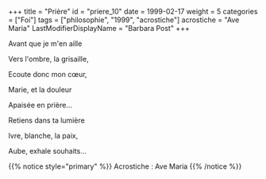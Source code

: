 +++
title = "Prière"
id = "priere_10"
date = 1999-02-17
weight = 5
categories = ["Foi"]
tags = ["philosophie", "1999", "acrostiche"]
acrostiche = "Ave Maria"
LastModifierDisplayName = "Barbara Post"
+++

Avant que je m'en aille

Vers l'ombre, la grisaille,

Ecoute donc mon cœur,

Marie, et la douleur

Apaisée en prière...

Retiens dans ta lumière

Ivre, blanche, la paix,

Aube, exhale souhaits...

{{% notice style="primary" %}}
Acrostiche : Ave Maria
{{% /notice %}}
